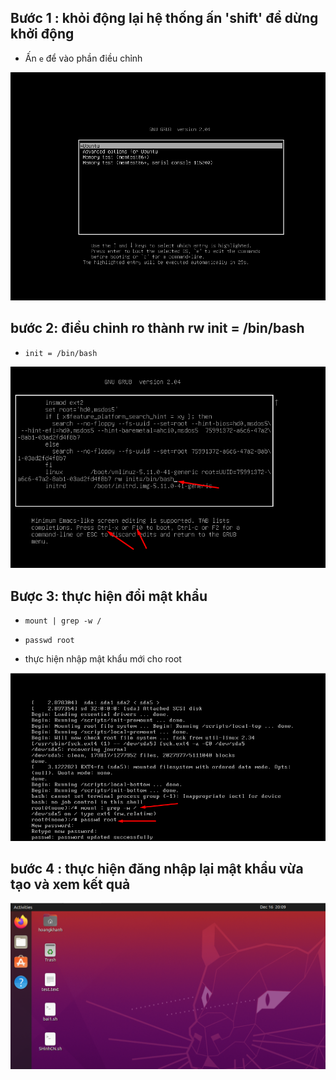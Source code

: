 ## Bước 1 : khỏi động lại hệ thống ấn 'shift' để dừng khởi động
- Ấn `e` để vào phần điều chỉnh
<img src="../../jmg/u1.png">

## bước 2: điều chỉnh ro thành rw init = /bin/bash 
- `init = /bin/bash`
<img src="../../jmg/u2.png">

## Bược 3: thực hiện đổi mật khẩu
- `mount | grep -w /`

- `passwd root`
- thực hiện nhập mật khẩu mới cho root 
<img src="../../jmg/u3.png">


## bước 4 : thực hiện đăng nhập lại mật khẩu vừa tạo và xem kết quả
<img src="../../jmg/u4.png">

